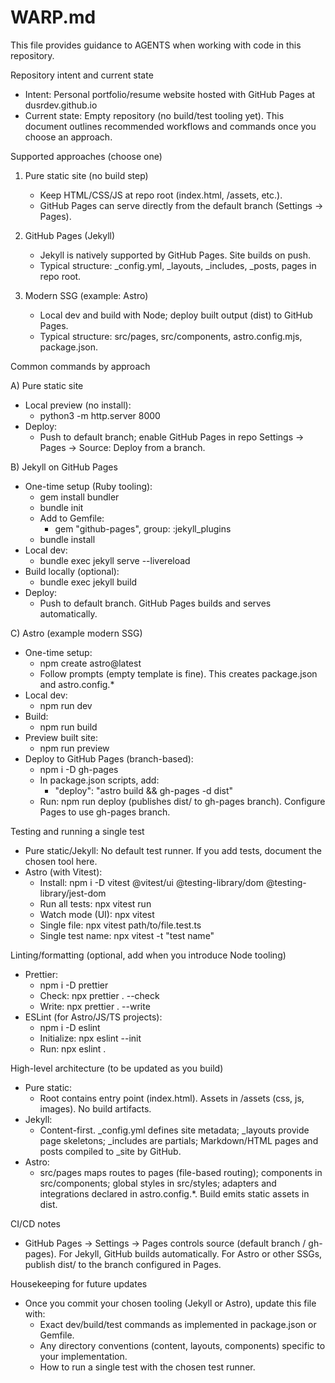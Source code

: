 # WARP.md

This file provides guidance to AGENTS when working with code in this repository.

Repository intent and current state
- Intent: Personal portfolio/resume website hosted with GitHub Pages at dusrdev.github.io
- Current state: Empty repository (no build/test tooling yet). This document outlines recommended workflows and commands once you choose an approach.

Supported approaches (choose one)
1) Pure static site (no build step)
   - Keep HTML/CSS/JS at repo root (index.html, /assets, etc.).
   - GitHub Pages can serve directly from the default branch (Settings → Pages).

2) GitHub Pages (Jekyll)
   - Jekyll is natively supported by GitHub Pages. Site builds on push.
   - Typical structure: _config.yml, _layouts, _includes, _posts, pages in repo root.

3) Modern SSG (example: Astro)
   - Local dev and build with Node; deploy built output (dist) to GitHub Pages.
   - Typical structure: src/pages, src/components, astro.config.mjs, package.json.

Common commands by approach

A) Pure static site
- Local preview (no install):
  - python3 -m http.server 8000
- Deploy:
  - Push to default branch; enable GitHub Pages in repo Settings → Pages → Source: Deploy from a branch.

B) Jekyll on GitHub Pages
- One-time setup (Ruby tooling):
  - gem install bundler
  - bundle init
  - Add to Gemfile:
    - gem "github-pages", group: :jekyll_plugins
  - bundle install
- Local dev:
  - bundle exec jekyll serve --livereload
- Build locally (optional):
  - bundle exec jekyll build
- Deploy:
  - Push to default branch. GitHub Pages builds and serves automatically.

C) Astro (example modern SSG)
- One-time setup:
  - npm create astro@latest
  - Follow prompts (empty template is fine). This creates package.json and astro.config.*
- Local dev:
  - npm run dev
- Build:
  - npm run build
- Preview built site:
  - npm run preview
- Deploy to GitHub Pages (branch-based):
  - npm i -D gh-pages
  - In package.json scripts, add:
    - "deploy": "astro build && gh-pages -d dist"
  - Run: npm run deploy (publishes dist/ to gh-pages branch). Configure Pages to use gh-pages branch.

Testing and running a single test
- Pure static/Jekyll: No default test runner. If you add tests, document the chosen tool here.
- Astro (with Vitest):
  - Install: npm i -D vitest @vitest/ui @testing-library/dom @testing-library/jest-dom
  - Run all tests: npx vitest run
  - Watch mode (UI): npx vitest
  - Single file: npx vitest path/to/file.test.ts
  - Single test name: npx vitest -t "test name"

Linting/formatting (optional, add when you introduce Node tooling)
- Prettier:
  - npm i -D prettier
  - Check: npx prettier . --check
  - Write: npx prettier . --write
- ESLint (for Astro/JS/TS projects):
  - npm i -D eslint
  - Initialize: npx eslint --init
  - Run: npx eslint .

High-level architecture (to be updated as you build)
- Pure static:
  - Root contains entry point (index.html). Assets in /assets (css, js, images). No build artifacts.
- Jekyll:
  - Content-first. _config.yml defines site metadata; _layouts provide page skeletons; _includes are partials; Markdown/HTML pages and posts compiled to _site by GitHub.
- Astro:
  - src/pages maps routes to pages (file-based routing); components in src/components; global styles in src/styles; adapters and integrations declared in astro.config.*. Build emits static assets in dist.

CI/CD notes
- GitHub Pages → Settings → Pages controls source (default branch / gh-pages). For Jekyll, GitHub builds automatically. For Astro or other SSGs, publish dist/ to the branch configured in Pages.

Housekeeping for future updates
- Once you commit your chosen tooling (Jekyll or Astro), update this file with:
  - Exact dev/build/test commands as implemented in package.json or Gemfile.
  - Any directory conventions (content, layouts, components) specific to your implementation.
  - How to run a single test with the chosen test runner.

